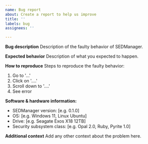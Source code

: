 ```yaml
---
name: Bug report
about: Create a report to help us improve
title: ''
labels: bug
assignees: ''

---
```


**Bug description**
Description of the faulty behavior of SEDManager.

**Expected behavior**
Description of what you expected to happen.

**How to reproduce**
Steps to reproduce the faulty behavior:
1. Go to '...'
2. Click on '....'
3. Scroll down to '....'
4. See error

**Software & hardware information:**
- SEDManager version: [e.g. 0.1.0]
- OS: [e.g. Windows 11, Linux Ubuntu]
- Drive: [e.g. Seagate Exos X18 12TB]
- Security subsystem class: [e.g. Opal 2.0, Ruby, Pyrite 1.0]

**Additional context**
Add any other context about the problem here.

